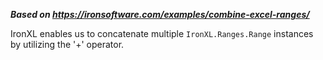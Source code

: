 ***Based on <https://ironsoftware.com/examples/combine-excel-ranges/>***

IronXL enables us to concatenate multiple `IronXL.Ranges.Range` instances by utilizing the '+' operator.